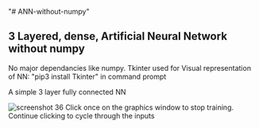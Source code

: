 "# ANN-without-numpy" 
## 3 Layered, dense, Artificial Neural Network without numpy
No major dependancies like numpy.
Tkinter used for Visual representation of NN:
"pip3 install Tkinter" in command prompt

A simple 3 layer fully connected NN

![screenshot 36](https://user-images.githubusercontent.com/18737820/41915091-76224524-7972-11e8-9a01-d889aa1d381d.png)
Click once on the graphics window to stop training.
Continue clicking to cycle through the inputs
